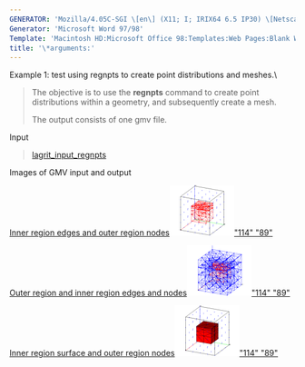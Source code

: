 ```yaml
---
GENERATOR: 'Mozilla/4.05C-SGI \[en\] (X11; I; IRIX64 6.5 IP30) \[Netscape\]'
Generator: 'Microsoft Word 97/98'
Template: 'Macintosh HD:Microsoft Office 98:Templates:Web Pages:Blank Web Page'
title: '\*arguments:'
---
```


Example 1: test using regnpts to create point distributions and meshes.\

> The objective is to use the **regnpts** command to create point
> distributions within a geometry, and subsequently create a mesh.
>
> The output consists of one gmv file.

Input

> [lagrit\_input\_regnpts](../input_output/lagrit_input_regnpts)
>
Images of GMV input and output

[Inner region edges and outer region
nodes](image/regnpts1.gif)[![](image/regnpts1_tn.gif)"114"
"89"](image/regnpts1.gif)

[Outer region and inner region edges and
nodes](image/regnpts3.gif)[![](image/regnpts3_tn.gif)"114"
"89"](image/regnpts3.gif)

[Inner region surface and outer region
nodes](image/regnpts2.gif)[![](image/regnpts2_tn.gif)"114"
"89"](image/regnpts2.gif)
